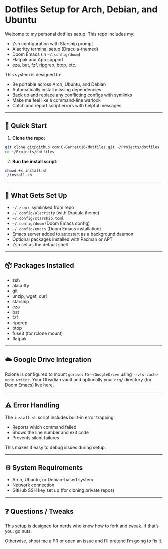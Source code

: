 # Dotfiles Setup for Arch, Debian, and Ubuntu

Welcome to my personal dotfiles setup. This repo includes my:

- Zsh configuration with Starship prompt
- Alacritty terminal setup (Dracula-themed)
- Doom Emacs (in `~/.config/doom`)
- Flatpak and App support
- eza, bat, fzf, ripgrep, btop, etc.

This system is designed to:

- Be portable across Arch, Ubuntu, and Debian
- Automatically install missing dependencies
- Back up and replace any conflicting configs with symlinks
- Make me feel like a command-line warlock
- Catch and report script errors with helpful messages

---

## 🚀 Quick Start

1. **Clone the repo:**

```bash
git clone git@github.com:C-Garrett16/dotfiles.git ~/Projects/dotfiles
cd ~/Projects/dotfiles
```

2. **Run the install script:**

```bash
chmod +x install.sh
./install.sh
```

---

## 🧩 What Gets Set Up

- `~/.zshrc` symlinked from repo
- `~/.config/alacritty` (with Dracula theme)
- `~/.config/starship.toml`
- `~/.config/doom` (Doom Emacs config)
- `~/.config/emacs` (Doom Emacs installation)
- Emacs server added to autostart as a background daemon
- Optional packages installed with Pacman or APT
- Zsh set as the default shell

---

## 📦 Packages Installed

- zsh
- alacritty
- git
- unzip, wget, curl
- starship
- eza
- bat
- fzf
- ripgrep
- btop
- fuse3 (for rclone mount)
- flatpak

---

## ☁️ Google Drive Integration

Rclone is configured to mount `gdrive:` to `~/GoogleDrive` using `--vfs-cache-mode writes`. Your Obsidian vault and optionally your `org/` directory (for Doom Emacs) live here.

---

## ⚠️ Error Handling

The `install.sh` script includes built-in error trapping:

- Reports which command failed
- Shows the line number and exit code
- Prevents silent failures

This makes it easy to debug issues during setup.

---

## ⚙️ System Requirements

- Arch, Ubuntu, or Debian-based system
- Network connection
- GitHub SSH key set up (for cloning private repos)

---

## ❓ Questions / Tweaks

This setup is designed for nerds who know how to fork and tweak. If that’s you: go nuts.

Otherwise, shoot me a PR or open an issue and I’ll pretend I’m going to fix it.
